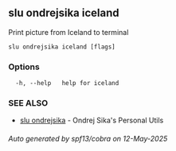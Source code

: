 ## slu ondrejsika iceland

Print picture from Iceland to terminal

```
slu ondrejsika iceland [flags]
```

### Options

```
  -h, --help   help for iceland
```

### SEE ALSO

* [slu ondrejsika](slu_ondrejsika.md)	 - Ondrej Sika's Personal Utils

###### Auto generated by spf13/cobra on 12-May-2025
